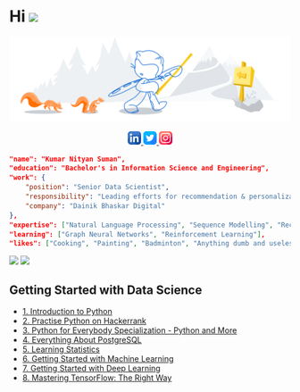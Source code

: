 <h1>Hi <img src="https://media.giphy.com/media/hvRJCLFzcasrR4ia7z/giphy.gif" width="30px"></h1>

![nityan](media/github-header.svg)

<p align="center">
	<a href="https://www.linkedin.com/in/kumar-nityan-suman">
		<img alt="kumar nityan suman's LinkdeIN" src="media/linkedin.png" />
	</a>
	<a href="https://twitter.com/nityansuman">
		<img alt="kumar nityan suman's Twitter" src="media/twitter.png" />
	</a>
	<a href="https://www.instagram.com/drawingado">
		<img alt="kumar nityan suman's Instagram" src="media/instagram.png" />
	</a>
</p>

```json
"name": "Kumar Nityan Suman",
"education": "Bachelor's in Information Science and Engineering",
"work": {
	"position": "Senior Data Scientist",
	"responsibility": "Leading efforts for recommendation & personalization in Indian languages.",
	"company": "Dainik Bhaskar Digital"
},
"expertise": ["Natural Language Processing", "Sequence Modelling", "Recommendation Engine", "Time Series"],
"learning": ["Graph Neural Networks", "Reinforcement Learning"],
"likes": ["Cooking", "Painting", "Badminton", "Anything dumb and useless"]
```

<p float="center">
	<img src="https://github-readme-stats-git-master.akanz1.vercel.app/api?username=nityansuman&count_private=true&show_icons=true&hide_border=true&locale=en&custom_title=&title_color=142d70&icon_color=142d70&cache_seconds=60" width="450" />
	<img src="https://github-readme-stats-git-master.akanz1.vercel.app/api/top-langs/?username=nityansuman&layout=compact&hide_border=true&title_color=142d70" width="350"/>
</p>

## Getting Started with Data Science

- [1. Introduction to Python](https://www.w3schools.com/PYTHON/)
- [2. Practise Python on Hackerrank](https://www.hackerrank.com/domains/python?badge_type=python)
- [3. Python for Everybody Specialization - Python and More](https://www.coursera.org/specializations/python)
- [4. Everything About PostgreSQL](https://www.postgresqltutorial.com/)
- [5. Learning Statistics](https://www.youtube.com/watch?v=xxpc-HPKN28)
- [6. Getting Started with Machine Learning](https://www.coursera.org/learn/machine-learning)
- [7. Getting Started with Deep Learning](https://www.coursera.org/specializations/deep-learning)
- [8. Mastering TensorFlow: The Right Way](https://www.tensorflow.org/guide)
